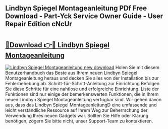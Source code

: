 ## Lindbyn Spiegel Montageanleitung PDf Free Download - Part-Yck Service Owner Guide - User Repair Edition cNcUr

# <h2><a href="http://df6vqd.blite.top/?on=Lindbyn+Spiegel+Montageanleitung">🔗Download 👉🔴 Lindbyn Spiegel Montageanleitung</a></h2>

[![Lindbyn Spiegel Montageanleitung new download](https://i.imgur.com/lujVjoI.png)](http://df6vqd.blite.top/?on=Lindbyn+Spiegel+Montageanleitung)
Holen Sie mit diesem Benutzerhandbuch das Beste aus Ihrem neuen Lindbyn Spiegel Montageanleitung heraus und decken Sie alles von der Installation bis zur Fehlerbehebung ab. Schritt-für-Schritt-Anleitung zur Einrichtung Befolgen Sie diese Schritte für eine nahtlose und erfolgreiche Einrichtung. Liste der Funktionen sind nur einige der bemerkenswerten Funktionen, die in Ihrem neuen Lindbyn Spiegel Montageanleitung verfügbar sind. Wir gehen davon aus, dass das Lindbyn Spiegel MontageanleitungD eine umfassende und leicht verständliche Ressource auf Ihrem Weg zur Beherrschung der Verwendung Ihres neuen Gadgets war. Sollten Sie Hilfe oder Klärung benötigen, zögern Sie bitte nicht, unser Support-Team zu kontaktieren.
